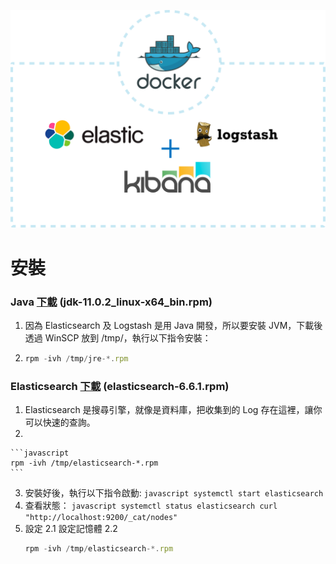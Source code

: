 

![](https://github.com/wdwd2233/Notes/blob/master/Linux/img/ELK.png?raw=true)


# 安裝

### Java [下載](https://www.oracle.com/technetwork/java/javase/downloads/jdk11-downloads-5066655.html) (jdk-11.0.2_linux-x64_bin.rpm)
 1. 因為 Elasticsearch 及 Logstash 是用 Java 開發，所以要安裝 JVM，下載後透過 WinSCP 放到 /tmp/，執行以下指令安裝：
 2.
	```javascript
	rpm -ivh /tmp/jre-*.rpm
	```
### Elasticsearch [下載](https://www.elastic.co/downloads/elasticsearch) (elasticsearch-6.6.1.rpm)
 1. Elasticsearch 是搜尋引擎，就像是資料庫，把收集到的 Log 存在這裡，讓你可以快速的查詢。
  2.
	```javascript
	rpm -ivh /tmp/elasticsearch-*.rpm
	```
  3. 安裝好後，執行以下指令啟動: 
	```javascript
	systemctl start elasticsearch
	```
  4. 查看狀態：
 	```javascript
	systemctl status elasticsearch
	curl "http://localhost:9200/_cat/nodes"
	```
 2. 設定
  2.1 設定記憶體
  2.2
	```javascript
	rpm -ivh /tmp/elasticsearch-*.rpm
	```